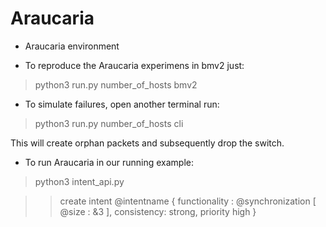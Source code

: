 # Araucaria
* Araucaria environment

* To reproduce the Araucaria experimens in bmv2 just:

> python3 run.py number_of_hosts bmv2

* To simulate failures, open another terminal run:

> python3 run.py number_of_hosts cli

This will create orphan packets and subsequently drop the switch.

* To run Araucaria in our running example:

> python3 intent_api.py

>> create intent @intentname { functionality : @synchronization [ @size : &3 ], consistency: strong, priority high }
